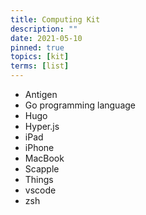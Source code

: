 ```yaml
---
title: Computing Kit
description: ""
date: 2021-05-10
pinned: true
topics: [kit]
terms: [list]
---
```


- Antigen
- Go programming language
- Hugo
- Hyper.js
- iPad
- iPhone
- MacBook
- Scapple
- Things
- vscode
- zsh
